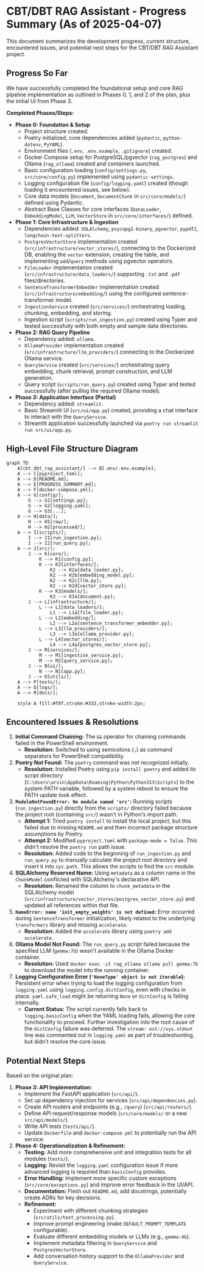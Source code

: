 # CBT/DBT RAG Assistant - Progress Summary (As of 2025-04-07)

This document summarizes the development progress, current structure, encountered issues, and potential next steps for the CBT/DBT RAG Assistant project.

## Progress So Far

We have successfully completed the foundational setup and core RAG pipeline implementation as outlined in Phases 0, 1, and 2 of the plan, plus the initial UI from Phase 3.

**Completed Phases/Steps:**

*   **Phase 0: Foundation & Setup**
    *   Project structure created.
    *   Poetry initialized, core dependencies added (`pydantic`, `python-dotenv`, `PyYAML`).
    *   Environment files (`.env`, `.env.example`, `.gitignore`) created.
    *   Docker Compose setup for PostgreSQL/pgvector (`rag_postgres`) and Ollama (`rag_ollama`) created and containers launched.
    *   Basic configuration loading (`config/settings.py`, `src/core/config.py`) implemented using `pydantic-settings`.
    *   Logging configuration file (`config/logging.yaml`) created (though loading it encountered issues, see below).
    *   Core data models (`Document`, `DocumentChunk` in `src/core/models/`) defined using Pydantic.
    *   Abstract Base Classes for core interfaces (`DataLoader`, `EmbeddingModel`, `LLM`, `VectorStore` in `src/core/interfaces/`) defined.
*   **Phase 1: Core Infrastructure & Ingestion**
    *   Dependencies added: `SQLAlchemy`, `psycopg2-binary`, `pgvector`, `pypdf2`, `langchain-text-splitters`.
    *   `PostgresVectorStore` implementation created (`src/infrastructure/vector_stores/`), connecting to the Dockerized DB, enabling the `vector` extension, creating the table, and implementing `add`/`query` methods using pgvector operators.
    *   `FileLoader` implementation created (`src/infrastructure/data_loaders/`) supporting `.txt` and `.pdf` files/directories.
    *   `SentenceTransformerEmbedder` implementation created (`src/infrastructure/embedding/`) using the configured sentence-transformer model.
    *   `IngestionService` created (`src/services/`) orchestrating loading, chunking, embedding, and storing.
    *   Ingestion script (`scripts/run_ingestion.py`) created using Typer and tested successfully with both empty and sample data directories.
*   **Phase 2: RAG Query Pipeline**
    *   Dependency added: `ollama`.
    *   `OllamaProvider` implementation created (`src/infrastructure/llm_providers/`) connecting to the Dockerized Ollama service.
    *   `QueryService` created (`src/services/`) orchestrating query embedding, chunk retrieval, prompt construction, and LLM generation.
    *   Query script (`scripts/run_query.py`) created using Typer and tested successfully (after pulling the required Ollama model).
*   **Phase 3: Application Interface (Partial)**
    *   Dependency added: `streamlit`.
    *   Basic Streamlit UI (`src/ui/app.py`) created, providing a chat interface to interact with the `QueryService`.
    *   Streamlit application successfully launched via `poetry run streamlit run src/ui/app.py`.

## High-Level File Structure Diagram

```mermaid
graph TD
    A[cbt_dbt_rag_assistant/] --> B[.env/.env.example];
    A --> C[pyproject.toml];
    A --> D[README.md];
    A --> E[PROGRESS_SUMMARY.md];
    A --> F[docker-compose.yml];
    A --> G[config/];
        G --> G1[settings.py];
        G --> G2[logging.yaml];
        G --> G3[...];
    A --> H[data/];
        H --> H1[raw/];
        H --> H2[processed/];
    A --> I[scripts/];
        I --> I1[run_ingestion.py];
        I --> I2[run_query.py];
    A --> J[src/];
        J --> K[core/];
            K --> K1[config.py];
            K --> K2[interfaces/];
                K2 --> K2a[data_loader.py];
                K2 --> K2b[embedding_model.py];
                K2 --> K2c[llm.py];
                K2 --> K2d[vector_store.py];
            K --> K3[models/];
                K3 --> K3a[document.py];
        J --> L[infrastructure/];
            L --> L1[data_loaders/];
                L1 --> L1a[file_loader.py];
            L --> L2[embedding/];
                L2 --> L2a[sentence_transformer_embedder.py];
            L --> L3[llm_providers/];
                L3 --> L3a[ollama_provider.py];
            L --> L4[vector_stores/];
                L4 --> L4a[postgres_vector_store.py];
        J --> M[services/];
            M --> M1[ingestion_service.py];
            M --> M2[query_service.py];
        J --> N[ui/];
            N --> N1[app.py];
        J --> O[utils/];
    A --> P[tests/];
    A --> Q[logs/];
    A --> R[docs/];

    style A fill:#f9f,stroke:#333,stroke-width:2px;
```

## Encountered Issues & Resolutions

1.  **Initial Command Chaining:** The `&&` operator for chaining commands failed in the PowerShell environment.
    *   **Resolution:** Switched to using semicolons (`;`) as command separators for PowerShell compatibility.
2.  **Poetry Not Found:** The `poetry` command was not recognized initially.
    *   **Resolution:** Installed Poetry using `pip install poetry` and added its script directory (`C:\Users\arvin\AppData\Roaming\Python\Python313\Scripts`) to the system PATH variable, followed by a system reboot to ensure the PATH update took effect.
3.  **`ModuleNotFoundError: No module named 'src'`:** Running scripts (`run_ingestion.py`) directly from the `scripts/` directory failed because the project root (containing `src/`) wasn't in Python's import path.
    *   **Attempt 1:** Tried `poetry install` to install the local project, but this failed due to missing `README.md` and then incorrect package structure assumptions by Poetry.
    *   **Attempt 2:** Modified `pyproject.toml` with `package-mode = false`. This didn't resolve the `poetry run` path issue.
    *   **Resolution:** Added code to the beginning of `run_ingestion.py` and `run_query.py` to manually calculate the project root directory and insert it into `sys.path`. This allows the scripts to find the `src` module.
4.  **SQLAlchemy Reserved Name:** Using `metadata` as a column name in the `ChunkModel` conflicted with SQLAlchemy's declarative API.
    *   **Resolution:** Renamed the column to `chunk_metadata` in the SQLAlchemy model (`src/infrastructure/vector_stores/postgres_vector_store.py`) and updated all references within that file.
5.  **`NameError: name 'init_empty_weights' is not defined`:** Error occurred during `SentenceTransformer` initialization, likely related to the underlying `transformers` library and missing `accelerate`.
    *   **Resolution:** Added the `accelerate` library using `poetry add accelerate`.
6.  **Ollama Model Not Found:** The `run_query.py` script failed because the specified LLM (`gemma:7b`) wasn't available in the Ollama Docker container.
    *   **Resolution:** Used `docker exec -it rag_ollama ollama pull gemma:7b` to download the model into the running container.
7.  **Logging Configuration Error (`'NoneType' object is not iterable`):** Persistent error when trying to load the logging configuration from `logging.yaml` using `logging.config.dictConfig`, even with checks in place. `yaml.safe_load` might be returning `None` or `dictConfig` is failing internally.
    *   **Current Status:** The script currently falls back to `logging.basicConfig` when the YAML loading fails, allowing the core functionality to proceed. Further investigation into the root cause of the `dictConfig` failure was deferred. The `stream: ext://sys.stdout` line was commented out in `logging.yaml` as part of troubleshooting, but didn't resolve the core issue.

## Potential Next Steps

Based on the original plan:

1.  **Phase 3: API Implementation:**
    *   Implement the FastAPI application (`src/api/`).
    *   Set up dependency injection for services (`src/api/dependencies.py`).
    *   Create API routers and endpoints (e.g., `/query`) (`src/api/routers/`).
    *   Define API request/response models (`src/core/models/` or a new `src/api/models/`).
    *   Write API tests (`tests/api/`).
    *   Update `Dockerfile` and `docker-compose.yml` to potentially run the API service.
2.  **Phase 4: Operationalization & Refinement:**
    *   **Testing:** Add more comprehensive unit and integration tests for all modules (`tests/`).
    *   **Logging:** Revisit the `logging.yaml` configuration issue if more advanced logging is required than `basicConfig` provides.
    *   **Error Handling:** Implement more specific custom exceptions (`src/core/exceptions.py`) and improve error feedback in the UI/API.
    *   **Documentation:** Flesh out `README.md`, add docstrings, potentially create ADRs for key decisions.
    *   **Refinement:**
        *   Experiment with different chunking strategies (`src/utils/text_processing.py`).
        *   Improve prompt engineering (make `DEFAULT_PROMPT_TEMPLATE` configurable).
        *   Evaluate different embedding models or LLMs (e.g., `gemma:4b`).
        *   Implement metadata filtering in `QueryService` and `PostgresVectorStore`.
        *   Add conversation history support to the `OllamaProvider` and `QueryService`.
